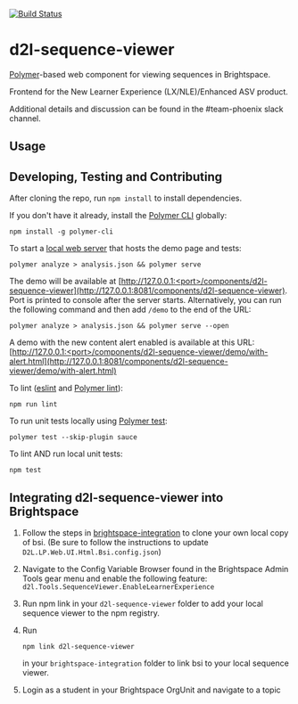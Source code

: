 [![Build Status](https://travis-ci.com/Brightspace/d2l-sequence-viewer.svg?token=s5DqGXfBESukCURszFfU&branch=master)](https://travis-ci.com/Brightspace/d2l-sequence-viewer)

# d2l-sequence-viewer

[Polymer](https://www.polymer-project.org)-based web component for viewing sequences in Brightspace.

Frontend for the New Learner Experience (LX/NLE)/Enhanced ASV product.

Additional details and discussion can be found in the #team-phoenix slack channel.

## Usage

## Developing, Testing and Contributing

After cloning the repo, run `npm install` to install dependencies.

If you don't have it already, install the [Polymer CLI](https://www.polymer-project.org/2.0/docs/tools/polymer-cli) globally:

```shell
npm install -g polymer-cli
```

To start a [local web server](https://www.polymer-project.org/2.0/docs/tools/polymer-cli-commands#serve) that hosts the demo page and tests:

```shell
polymer analyze > analysis.json && polymer serve
```

The demo will be available at [http://127.0.0.1:<port>/components/d2l-sequence-viewer](http://127.0.0.1:8081/components/d2l-sequence-viewer). Port is printed to console after the server starts. Alternatively, you can run the following command and then add `/demo` to the end of the URL:

```shell
polymer analyze > analysis.json && polymer serve --open
```

A demo with the new content alert enabled is available at this URL: [http://127.0.0.1:<port>/components/d2l-sequence-viewer/demo/with-alert.html](http://127.0.0.1:8081/components/d2l-sequence-viewer/demo/with-alert.html)

To lint ([eslint](http://eslint.org/) and [Polymer lint](https://www.polymer-project.org/2.0/docs/tools/polymer-cli-commands#lint)):

```shell
npm run lint
```

To run unit tests locally using [Polymer test](https://www.polymer-project.org/2.0/docs/tools/polymer-cli-commands#tests):

```shell
polymer test --skip-plugin sauce
```

To lint AND run local unit tests:

```shell
npm test
```

## Integrating d2l-sequence-viewer into Brightspace

1.  Follow the steps in [brightspace-integration](https://github.com/Brightspace/brightspace-integration) to clone your own local copy of bsi. (Be sure to follow the instructions to update `D2L.LP.Web.UI.Html.Bsi.config.json`)

2.  Navigate to the Config Variable Browser found in the Brightspace Admin Tools gear menu and enable the following feature:
`d2l.Tools.SequenceViewer.EnableLearnerExperience`

3.  Run npm link in your `d2l-sequence-viewer` folder to add your local sequence viewer to the npm registry.

4.  Run
	```shell
	npm link d2l-sequence-viewer
	```
	in your `brightspace-integration` folder to link bsi to your local sequence viewer.

5.  Login as a student in your Brightspace OrgUnit and navigate to a topic
